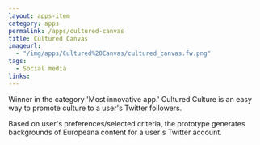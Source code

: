 ```yaml
---
layout: apps-item
category: apps
permalink: /apps/cultured-canvas
title: Cultured Canvas 
imageurl:
  - "/img/apps/Cultured%20Canvas/cultured_canvas.fw.png"
tags:
  - Social media
links:
---
```


Winner in the category 'Most innovative app.' Cultured Culture is an easy way to promote culture to a user's Twitter followers.

Based on user's preferences/selected criteria, the prototype generates backgrounds of Europeana content for a user's Twitter account.
